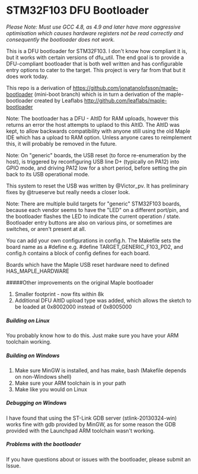 # STM32F103 DFU Bootloader

*Please Note: Must use GCC 4.8, as 4.9 and later have more aggressive optimisation which causes hardware registers not be read correctly and consequently the bootloader does not work.*


This is a DFU bootloader for STM32F103. I don't know how compliant it is, but it works with certain versions of dfu_util. The end goal is to provide a DFU-compliant bootloader that is both well written and has configurable entry options to cater to the target. This project is very far from that but it does work today.

This repo is a derivation of https://github.com/jonatanolofsson/maple-bootloader (mini-boot branch) which is in turn a derivation of the maple-bootloader created by Leaflabs http://github.com/leaflabs/maple-bootloader


Note: The bootloader has a DFU - AltID for RAM uploads, however this returns an error the host attempts to uplaod to this AltID. The AltID was kept, to allow backwards compatibility with anyone still using the old Maple IDE which has a upload to RAM option. Unless anyone cares to reimplement this, it will probably be removed in the future.


Note: On "generic" boards, the USB reset (to force re-enumeration by the host), is triggered by reconfiguring USB line D+ (typically on PA12) into GPIO mode, and driving PA12 low for a short period, before setting the pin back to its USB operational mode.

This system to reset the USB was written by @Victor_pv. It has preliminary fixes by @trueserve but really needs a closer look.

Note: There are multiple build targets for "generic" STM32F103 boards, because each vendor seems to have the "LED" on a different port/pin, and the bootloader flashes the LED to indicate the current operation / state. Bootloader entry buttons are also on various pins, or sometimes are switches, or aren't present at all.

You can add your own configurations in config.h. The Makefile sets the board name as a #define e.g. #define TARGET_GENERIC_F103_PD2, and config.h contains a block of config defines for each board.

Boards which have the Maple USB reset hardware need to defined HAS_MAPLE_HARDWARE


#####Other improvements on the original Maple bootloader

1. Smaller footprint - now fits within 8k
2. Additional DFU AltID upload type was added, which allows the sketch to be loaded at 0x8002000 instead of 0x8005000


##### Building on Linux

You probably know how to do this. Just make sure you have your ARM toolchain working.


##### Building on Windows

1. Make sure MinGW is installed, and has make, bash (Makefile depends on non-Windows shell)
2. Make sure your ARM toolchain is in your path
3. Make like you would on Linux

##### Debugging on Windows

I have found that using the ST-Link GDB server (stlink-20130324-win) works fine with gdb provided by MinGW, as for some reason the GDB provided with the Launchpad ARM toolchain wasn't working.

##### Problems with the bootloader

If you have questions about or issues with the bootloader, please submit an Issue.
